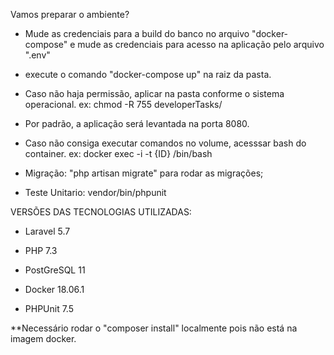 Vamos preparar o ambiente?

- Mude as credenciais para a build do banco no arquivo "docker-compose" e mude as credenciais para acesso na aplicação pelo arquivo ".env"

- execute o comando "docker-compose up" na raiz da pasta.

- Caso não haja permissão, aplicar na pasta conforme o sistema operacional.
ex: chmod -R 755 developerTasks/

- Por padrão, a aplicação será levantada na porta 8080.

- Caso não consiga executar comandos no volume, acesssar bash do container.  ex: docker exec -i -t {ID} /bin/bash

- Migração: "php artisan migrate" para rodar as migrações;

- Teste Unitario: vendor/bin/phpunit


VERSÕES DAS TECNOLOGIAS UTILIZADAS:

- Laravel 5.7

- PHP 7.3

- PostGreSQL 11

- Docker 18.06.1

- PHPUnit 7.5

**Necessário rodar o "composer install" localmente pois não está na imagem docker.
